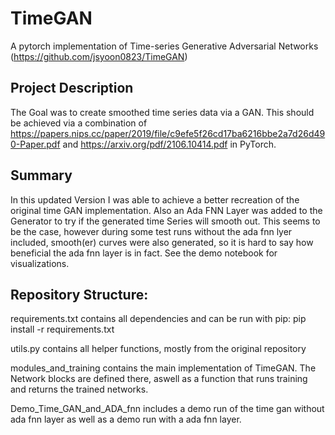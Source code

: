 # TimeGAN
A pytorch implementation of  Time-series Generative Adversarial Networks (https://github.com/jsyoon0823/TimeGAN) 

## Project Description
The Goal was to create smoothed time series data via a GAN. This should be achieved via a combination of https://papers.nips.cc/paper/2019/file/c9efe5f26cd17ba6216bbe2a7d26d490-Paper.pdf and https://arxiv.org/pdf/2106.10414.pdf in PyTorch.

## Summary 
In this updated Version I was able to achieve a better recreation of the original time GAN implementation. Also an Ada FNN Layer was added to the Generator to try if the generated time Series will smooth out. This seems to be the case, however during some test runs without the ada fnn lyer included, smooth(er) curves were also generated, so it is hard to say how beneficial the ada fnn layer is in fact. See the demo notebook for visualizations. 

## Repository Structure: 
requirements.txt contains all dependencies and can be run with pip: 
pip install -r requirements.txt 

utils.py contains all helper functions, mostly from the original repository

modules_and_training contains the main implementation of TimeGAN. The Network blocks are defined there, aswell as a function that runs training and returns the trained networks. 

Demo_Time_GAN_and_ADA_fnn includes a demo run of the time gan without ada fnn layer as well as a demo run with a ada fnn layer.  
